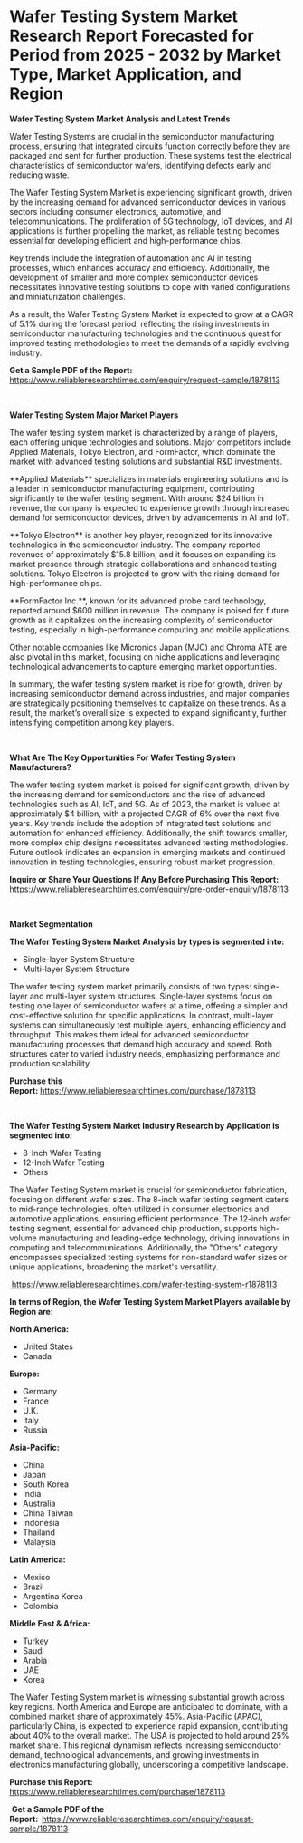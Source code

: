 <p><h1>Wafer Testing System Market Research Report Forecasted for Period from 2025 -  2032 by Market Type, Market Application, and Region</h1></p><p><strong>Wafer Testing System Market Analysis and Latest Trends</strong></p>
<p><p>Wafer Testing Systems are crucial in the semiconductor manufacturing process, ensuring that integrated circuits function correctly before they are packaged and sent for further production. These systems test the electrical characteristics of semiconductor wafers, identifying defects early and reducing waste.</p><p>The Wafer Testing System Market is experiencing significant growth, driven by the increasing demand for advanced semiconductor devices in various sectors including consumer electronics, automotive, and telecommunications. The proliferation of 5G technology, IoT devices, and AI applications is further propelling the market, as reliable testing becomes essential for developing efficient and high-performance chips. </p><p>Key trends include the integration of automation and AI in testing processes, which enhances accuracy and efficiency. Additionally, the development of smaller and more complex semiconductor devices necessitates innovative testing solutions to cope with varied configurations and miniaturization challenges. </p><p>As a result, the Wafer Testing System Market is expected to grow at a CAGR of 5.1% during the forecast period, reflecting the rising investments in semiconductor manufacturing technologies and the continuous quest for improved testing methodologies to meet the demands of a rapidly evolving industry.</p></p>
<p><strong>Get a Sample PDF of the Report:&nbsp;</strong> <a href="https://www.reliableresearchtimes.com/enquiry/request-sample/1878113?utm_campaign=2263&utm_medium=2&utm_source=Github&utm_content=ia&utm_term=12042025&utm_id=wafer-testing-system">https://www.reliableresearchtimes.com/enquiry/request-sample/1878113</a></p>
<p>&nbsp;</p>
<p><strong>Wafer Testing System Major Market Players</strong></p>
<p><p>The wafer testing system market is characterized by a range of players, each offering unique technologies and solutions. Major competitors include Applied Materials, Tokyo Electron, and FormFactor, which dominate the market with advanced testing solutions and substantial R&D investments. </p><p>**Applied Materials** specializes in materials engineering solutions and is a leader in semiconductor manufacturing equipment, contributing significantly to the wafer testing segment. With around $24 billion in revenue, the company is expected to experience growth through increased demand for semiconductor devices, driven by advancements in AI and IoT.</p><p>**Tokyo Electron** is another key player, recognized for its innovative technologies in the semiconductor industry. The company reported revenues of approximately $15.8 billion, and it focuses on expanding its market presence through strategic collaborations and enhanced testing solutions. Tokyo Electron is projected to grow with the rising demand for high-performance chips.</p><p>**FormFactor Inc.**, known for its advanced probe card technology, reported around $600 million in revenue. The company is poised for future growth as it capitalizes on the increasing complexity of semiconductor testing, especially in high-performance computing and mobile applications.</p><p>Other notable companies like Micronics Japan (MJC) and Chroma ATE are also pivotal in this market, focusing on niche applications and leveraging technological advancements to capture emerging market opportunities. </p><p>In summary, the wafer testing system market is ripe for growth, driven by increasing semiconductor demand across industries, and major companies are strategically positioning themselves to capitalize on these trends. As a result, the market’s overall size is expected to expand significantly, further intensifying competition among key players.</p></p>
<p>&nbsp;</p>
<p><strong>What Are The Key Opportunities For Wafer Testing System Manufacturers?</strong></p>
<p><p>The wafer testing system market is poised for significant growth, driven by the increasing demand for semiconductors and the rise of advanced technologies such as AI, IoT, and 5G. As of 2023, the market is valued at approximately $4 billion, with a projected CAGR of 6% over the next five years. Key trends include the adoption of integrated test solutions and automation for enhanced efficiency. Additionally, the shift towards smaller, more complex chip designs necessitates advanced testing methodologies. Future outlook indicates an expansion in emerging markets and continued innovation in testing technologies, ensuring robust market progression.</p></p>
<p><strong>Inquire or Share Your Questions If Any Before Purchasing This Report:</strong> <a href="https://www.reliableresearchtimes.com/enquiry/pre-order-enquiry/1878113?utm_campaign=2263&utm_medium=2&utm_source=Github&utm_content=ia&utm_term=12042025&utm_id=wafer-testing-system">https://www.reliableresearchtimes.com/enquiry/pre-order-enquiry/1878113</a></p>
<p>&nbsp;</p>
<p><strong>Market Segmentation</strong></p>
<p><strong>The Wafer Testing System Market Analysis by types is segmented into:</strong></p>
<p><ul><li>Single-layer System Structure</li><li>Multi-layer System Structure</li></ul></p>
<p><p>The wafer testing system market primarily consists of two types: single-layer and multi-layer system structures. Single-layer systems focus on testing one layer of semiconductor wafers at a time, offering a simpler and cost-effective solution for specific applications. In contrast, multi-layer systems can simultaneously test multiple layers, enhancing efficiency and throughput. This makes them ideal for advanced semiconductor manufacturing processes that demand high accuracy and speed. Both structures cater to varied industry needs, emphasizing performance and production scalability.</p></p>
<p><strong>Purchase this Report:&nbsp;</strong><a href="https://www.reliableresearchtimes.com/purchase/1878113?utm_campaign=2263&utm_medium=2&utm_source=Github&utm_content=ia&utm_term=12042025&utm_id=wafer-testing-system">https://www.reliableresearchtimes.com/purchase/1878113</a></p>
<p>&nbsp;</p>
<p><strong>The Wafer Testing System Market Industry Research by Application is segmented into:</strong></p>
<p><ul><li>8-Inch Wafer Testing</li><li>12-Inch Wafer Testing</li><li>Others</li></ul></p>
<p><p>The Wafer Testing System market is crucial for semiconductor fabrication, focusing on different wafer sizes. The 8-inch wafer testing segment caters to mid-range technologies, often utilized in consumer electronics and automotive applications, ensuring efficient performance. The 12-inch wafer testing segment, essential for advanced chip production, supports high-volume manufacturing and leading-edge technology, driving innovations in computing and telecommunications. Additionally, the "Others" category encompasses specialized testing systems for non-standard wafer sizes or unique applications, broadening the market's versatility.</p></p>
<p><a href="https://www.reliableresearchtimes.com/wafer-testing-system-r1878113?utm_campaign=2263&utm_medium=2&utm_source=Github&utm_content=ia&utm_term=12042025&utm_id=wafer-testing-system">&nbsp;https://www.reliableresearchtimes.com/wafer-testing-system-r1878113</a></p>
<p><strong>In terms of Region, the Wafer Testing System Market Players available by Region are:</strong></p>
<p>
    <p> <strong> North America: </strong>
        <ul>
            <li>United States</li>
            <li>Canada</li>
        </ul>
        </p> 
    <p> <strong> Europe: </strong>
        <ul>
            <li>Germany</li>
            <li>France</li>
            <li>U.K.</li>
            <li>Italy</li>
            <li>Russia</li>
        </ul>
        </p> 
    <p> <strong> Asia-Pacific: </strong>
        <ul>
            <li>China</li>
            <li>Japan</li>
            <li>South Korea</li>
            <li>India</li>
            <li>Australia</li>
            <li>China Taiwan</li>
            <li>Indonesia</li>
            <li>Thailand</li>
            <li>Malaysia</li>
        </ul>
        </p> 
    <p> <strong> Latin America: </strong>
        <ul>
            <li>Mexico</li>
            <li>Brazil</li>
            <li>Argentina Korea</li>
            <li>Colombia</li>
        </ul>
        </p> 
    <p> <strong> Middle East & Africa: </strong>
        <ul>
            <li>Turkey</li>
            <li>Saudi</li>
            <li>Arabia</li>
            <li>UAE</li>
            <li>Korea</li>
        </ul>
    </p>
    </p>
<p><p>The Wafer Testing System market is witnessing substantial growth across key regions. North America and Europe are anticipated to dominate, with a combined market share of approximately 45%. Asia-Pacific (APAC), particularly China, is expected to experience rapid expansion, contributing about 40% to the overall market. The USA is projected to hold around 25% market share. This regional dynamism reflects increasing semiconductor demand, technological advancements, and growing investments in electronics manufacturing globally, underscoring a competitive landscape.</p></p>
<p><strong>Purchase this Report: </strong><a href="https://www.reliableresearchtimes.com/purchase/1878113?utm_campaign=2263&utm_medium=2&utm_source=Github&utm_content=ia&utm_term=12042025&utm_id=wafer-testing-system">https://www.reliableresearchtimes.com/purchase/1878113</a></p>
<p>&nbsp;<strong>Get a Sample PDF of the Report:&nbsp;&nbsp;</strong><a href="https://www.reliableresearchtimes.com/enquiry/request-sample/1878113?utm_campaign=2263&utm_medium=2&utm_source=Github&utm_content=ia&utm_term=12042025&utm_id=wafer-testing-system">https://www.reliableresearchtimes.com/enquiry/request-sample/1878113</a></p>
<p><strong></strong></p>
<p><p></p><p></p><p></p></p>